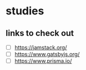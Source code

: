 # studies

## links to check out

- [ ] https://jamstack.org/
- [ ] https://www.gatsbyjs.org/
- [ ] https://www.prisma.io/

